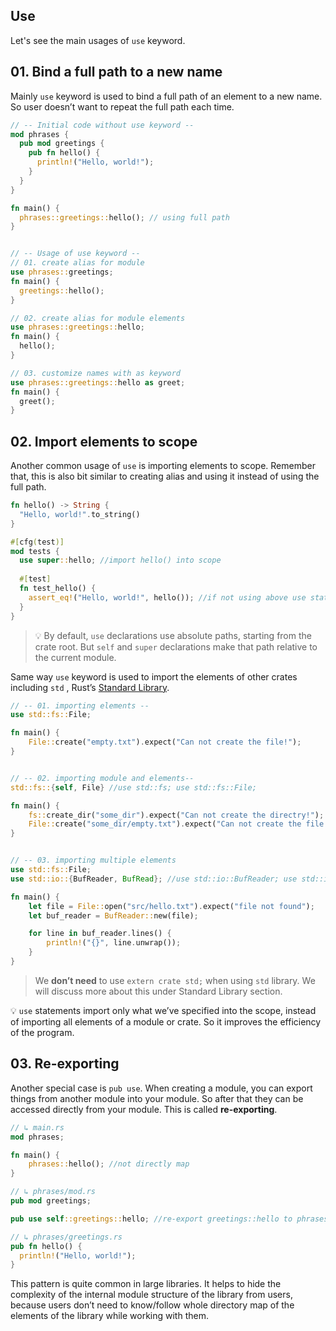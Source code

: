 Use
---

Let's see the main usages of `use` keyword.


## 01. Bind a full path to a new name

Mainly `use` keyword is used to bind a full path of an element to a new name. So user doesn’t want to repeat the full path each time.

```rust
// -- Initial code without use keyword --
mod phrases { 
  pub mod greetings { 
    pub fn hello() { 
      println!("Hello, world!");
    }
  }
}

fn main() { 
  phrases::greetings::hello(); // using full path
}


// -- Usage of use keyword --
// 01. create alias for module
use phrases::greetings;
fn main() { 
  greetings::hello();
}

// 02. create alias for module elements
use phrases::greetings::hello;
fn main() { 
  hello();
}

// 03. customize names with as keyword
use phrases::greetings::hello as greet;
fn main() { 
  greet();
}
```


## 02. Import elements to scope

Another common usage of `use` is importing elements to scope. Remember that, this is also bit similar to creating alias and using it instead of using the full path.

```rust
fn hello() -> String {
  "Hello, world!".to_string()
}

#[cfg(test)]
mod tests {
  use super::hello; //import hello() into scope
    
  #[test]
  fn test_hello() {
    assert_eq!("Hello, world!", hello()); //if not using above use statement, we can run same via super::hello()
  }
}
```

> 💡 By default, `use` declarations use absolute paths, starting from the crate root. But `self` and `super` declarations make that path relative to the current module.

Same way `use` keyword is used to import the elements of other crates including `std` , Rust’s [Standard Library](https://github.com/rust-lang/rust/tree/master/src/libstd).

```rust
// -- 01. importing elements --
use std::fs::File;

fn main() {
    File::create("empty.txt").expect("Can not create the file!");
}


// -- 02. importing module and elements--
std::fs::{self, File} //use std::fs; use std::fs::File;

fn main() {
    fs::create_dir("some_dir").expect("Can not create the directry!");
    File::create("some_dir/empty.txt").expect("Can not create the file!");
}


// -- 03. importing multiple elements
use std::fs::File;
use std::io::{BufReader, BufRead}; //use std::io::BufReader; use std::io::BufRead;

fn main() {
    let file = File::open("src/hello.txt").expect("file not found");
    let buf_reader = BufReader::new(file);

    for line in buf_reader.lines() {
        println!("{}", line.unwrap());
    }
}
```

> We **don’t need** to use `extern crate std;` when using `std` library. We will discuss more about this under Standard Library section.

💡 `use` statements import only what we’ve specified into the scope, instead of importing all elements of a module or crate. So it improves the efficiency of the program.


## 03. Re-exporting

Another special case is `pub use`. When creating a module, you can export things from another module into your module. So after that they can be accessed directly from your module. This is called **re-exporting**.

```rust
// ↳ main.rs
mod phrases;

fn main() {
    phrases::hello(); //not directly map
}

// ↳ phrases/mod.rs
pub mod greetings;

pub use self::greetings::hello; //re-export greetings::hello to phrases

// ↳ phrases/greetings.rs
pub fn hello() {
  println!("Hello, world!");
}
```

This pattern is quite common in large libraries. It helps to hide the complexity of the internal module structure of the library from users, because users don’t need to know/follow whole directory map of the elements of the library while working with them.